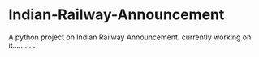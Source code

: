 # Indian-Railway-Announcement
A python project on Indian Railway Announcement.
currently working on it...........
